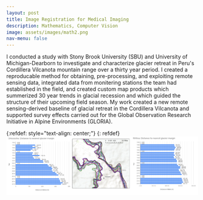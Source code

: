 ```yaml
---
layout: post
title: Image Registration for Medical Imaging  
description: Mathematics, Computer Vision 
image: assets/images/math2.png
nav-menu: false
---
```


I conducted a study with Stony Brook University (SBU) and University of Michigan-Dearborn to investigate and characterize glacier retreat in Peru's Cordillera Vilcanota mountain range over a thirty year period. I created a reproducable method for obtaining, pre-processing, and exploiting remote sensing data, integrated data from monitering stations the team had established in the field, and created custom map products which summerized 30 year trends in glacial recession and which guided the structure of their upcoming field season. 
My work created a new remote sensing-derived baseline of glacial retreat in the Cordillera Vilcanota and supported survey effects carried out for the Global Observation Research Initiative in Alpine Environments (GLORIA). 


{:refdef: style="text-align: center;"}
{: refdef}
![image1](/assets/images/glacier.png)
